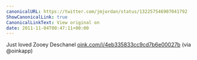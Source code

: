 ```yaml
---
canonicalURL: https://twitter.com/jmjordan/status/132257546907041792
ShowCanonicalLink: true
CanonicalLinkText: View original on
date: 2011-11-04T00:47:11+00:00
---
```

Just loved Zooey Deschanel [oink.com/i/4eb335833cc9cd7b6e00027b](http://oink.com/i/4eb335833cc9cd7b6e00027b) (via @oinkapp)